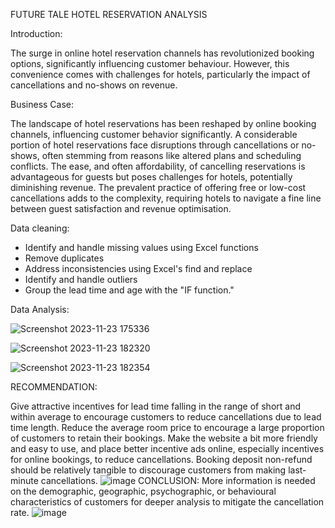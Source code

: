 FUTURE TALE HOTEL RESERVATION ANALYSIS

Introduction:

The surge in online hotel reservation channels has revolutionized booking options, significantly influencing customer behaviour. However, this convenience comes with challenges for hotels, particularly the impact of cancellations and no-shows on revenue.

Business Case:

The landscape of hotel reservations has been reshaped by online booking channels, influencing customer behavior significantly. A considerable portion of hotel reservations face disruptions through cancellations or no-shows, often stemming from reasons like altered plans and scheduling conflicts. The ease, and often affordability, of cancelling reservations is advantageous for guests but poses challenges for hotels, potentially diminishing revenue. The prevalent practice of offering free or low-cost cancellations adds to the complexity, requiring hotels to navigate a fine line between guest satisfaction and revenue optimisation.

Data cleaning:

- Identify and handle missing values using Excel functions
- Remove duplicates
- Address inconsistencies using Excel's find and replace
- Identify and handle outliers
- Group the lead time and age with the "IF function."

Data Analysis:

![Screenshot 2023-11-23 175336](https://github.com/Cquence1/Excel-workstation/assets/122535644/dd73de20-2c57-4368-8141-f223e47ccc78)


![Screenshot 2023-11-23 182320](https://github.com/Cquence1/Excel-workstation/assets/122535644/942ffca9-ccda-4d6b-99fe-2ff0288ae6bb)


![Screenshot 2023-11-23 182354](https://github.com/Cquence1/Excel-workstation/assets/122535644/3799f856-385a-495f-ab97-543b5333d878)

RECOMMENDATION:

Give attractive incentives for lead time falling in the range of short and within average to encourage customers to reduce cancellations due to lead time length. 
Reduce the average room price to encourage a large proportion of customers to retain their bookings.
Make the website a bit more friendly and easy to use, and place better incentive ads online, especially incentives for online bookings, to reduce cancellations.
Booking deposit non-refund should be relatively tangible to discourage customers from making last-minute cancellations.
![image](https://github.com/Cquence1/Excel-workstation/assets/122535644/d6271d33-87de-4c24-8d18-e9052e10efba)
CONCLUSION:
More information is needed on the demographic, geographic, psychographic, or behavioural characteristics of customers for deeper analysis to mitigate the cancellation rate.
![image](https://github.com/Cquence1/Excel-workstation/assets/122535644/3bf24a5c-9362-40cb-ba02-c9915d7a8d8c)


